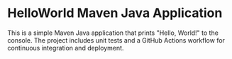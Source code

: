 # HelloWorld Maven Java Application

This is a simple Maven Java application that prints "Hello, World!" to the console. The project includes unit tests and a GitHub Actions workflow for continuous integration and deployment.
